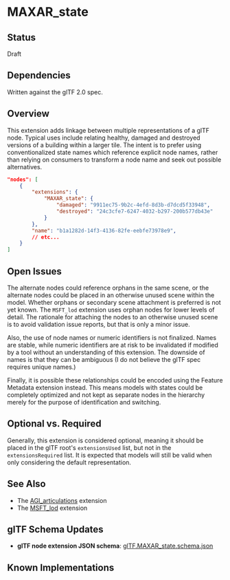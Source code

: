 # MAXAR\_state

## Status

Draft

## Dependencies

Written against the glTF 2.0 spec.

## Overview

This extension adds linkage between multiple representations of a glTF node.  Typical uses include relating healthy, damaged and destroyed versions of a building within a larger tile.  The intent is to prefer using conventionalized state names which reference explicit node names, rather than relying on consumers to transform a node name and seek out possible alternatives.

```json
"nodes": [
    {
        "extensions": {
            "MAXAR_state": {
                "damaged": "9911ec75-9b2c-4efd-8d3b-d7dcd5f33948",
                "destroyed": "24c3cfe7-6247-4032-b297-200b577db43e"
            }
        },
        "name": "b1a1282d-14f3-4136-82fe-eebfe73978e9",
        // etc...
    }
]
```

## Open Issues

The alternate nodes could reference orphans in the same scene, or the alternate nodes could be placed in an otherwise unused scene within the model.  Whether orphans or secondary scene attachment is preferred is not yet known.  The `MSFT_lod` extension uses orphan nodes for lower levels of detail.  The rationale for attaching the nodes to an otherwise unused scene is to avoid validation issue reports, but that is only a minor issue.

Also, the use of node names or numeric identifiers is not finalized.  Names are stable, while numeric identifiers are at risk to be invalidated if modified by a tool without an understanding of this extension.  The downside of names is that they can be ambiguous (I do not believe the glTF spec requires unique names.)

Finally, it is possible these relationships could be encoded using the Feature Metadata extension instead.  This means models with states could be completely optimized and not kept as separate nodes in the hierarchy merely for the purpose of identification and switching.

## Optional vs. Required

Generally, this extension is considered optional, meaning it should be placed in the glTF root's `extensionsUsed` list, but not in the `extensionsRequired` list.  It is expected that models will still be valid when only considering the default representation.

## See Also

- The [AGI_articulations](https://github.com/KhronosGroup/glTF/master/extensions/2.0/Vendor/AGI_articulations) extension
- The [MSFT_lod](https://github.com/KhronosGroup/glTF/tree/master/extensions/2.0/Vendor/MSFT_lod) extension

## glTF Schema Updates

- **glTF node extension JSON schema**: [glTF.MAXAR_state.schema.json](schema/glTF.MAXAR_state.schema.json)

## Known Implementations

